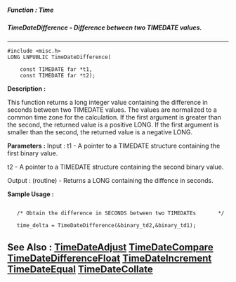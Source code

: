##### Function : Time
##### TimeDateDifference - Difference between two TIMEDATE values.
---
```
#include <misc.h>
LONG LNPUBLIC TimeDateDifference(

	const TIMEDATE far *t1,
	const TIMEDATE far *t2);
```
**Description :**

This function returns a long integer value containing the difference in seconds 
between two TIMEDATE values.  The values are normalized to a common time zone 
for the calculation.  If the first argument is greater than the second, the 
returned value is a positive LONG.  If the first argument is smaller than the 
second, the returned value is a negative LONG.

**Parameters :**
Input :
t1  -  A pointer to a TIMEDATE structure containing the first binary value.

t2  -  A pointer to a TIMEDATE structure containing the second binary value.

Output :
(routine)  -  Returns a LONG containing the diffence in seconds.



**Sample Usage :**
```

   /* Obtain the difference in SECONDS between two TIMEDATEs       */

   time_delta = TimeDateDifference(&binary_td2,&binary_td1);   

```
**See Also :**
[TimeDateAdjust](/reference/Func/TimeDateAdjust)
[TimeDateCompare](/reference/Func/TimeDateCompare)
[TimeDateDifferenceFloat](/reference/Func/TimeDateDifferenceFloat)
[TimeDateIncrement](/reference/Func/TimeDateIncrement)
[TimeDateEqual](/reference/Func/TimeDateEqual)
[TimeDateCollate](/reference/Func/TimeDateCollate)
---
